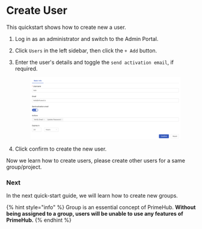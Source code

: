 # Create User

This quickstart shows how to create new a user.

1. Log in as an administrator and switch to the Admin Portal.
2. Click `Users` in the left sidebar, then click the `+ Add` button.
3.  Enter the user's details and toggle the `send activation email`, if required.&#x20;

    <figure><img src="../../.gitbook/assets/qs-create-user_v3 (1).png" alt=""><figcaption></figcaption></figure>
4. Click confirm to create the new user.

Now we learn how to create users, please create other users for a same group/project.

### Next

In the next quick-start guide, we will learn how to create new groups.

{% hint style="info" %}
Group is an essential concept of PrimeHub. **Without being assigned to a group, users will be unable to use any features of PrimeHub.**
{% endhint %}
